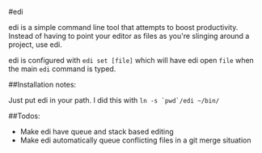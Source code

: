 #edi

edi is a simple command line tool that attempts to boost productivity. Instead of having
to point your editor as files as you're slinging around a project, use edi.

edi is configured with `edi set [file]` which will have edi open `file` when the main
`edi` command is typed.

##Installation notes:

Just put edi in your path. I did this with ``ln -s `pwd`/edi ~/bin/``

##Todos:
 * Make edi have queue and stack based editing
 * Make edi automatically queue conflicting files in a git merge situation
